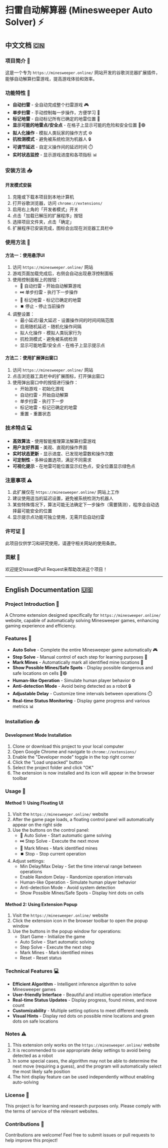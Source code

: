 # 扫雷自动解算器 (Minesweeper Auto Solver) ⚡

## 中文文档 🇨🇳

### 项目简介 🌟

这是一个专为 `https://minesweeper.online/` 网站开发的谷歌浏览器扩展插件，能够自动解算扫雷游戏，提高游戏体验和效率。

### 功能特性 🚀

- **自动扫雷** - 全自动完成整个扫雷游戏 🎮
- **单步扫雷** - 手动控制每一步操作，方便学习 📝
- **标记地雷** - 自动标记所有已确定的地雷位置 🚩
- **显示可能的地雷点/安全点** - 在格子上显示可能的危险和安全位置 🔴🟢
- **拟人化操作** - 模拟人类玩家的操作方式 ⚙️
- **抗检测模式** - 避免被系统检测为机器人 🔒
- **可调节延迟** - 自定义操作间的延迟时间 ⏱️
- **实时状态监控** - 显示游戏进度和各项指标 📊

### 安装方法 📥

#### 开发模式安装

1. 克隆或下载本项目到本地计算机
2. 打开谷歌浏览器，访问 `chrome://extensions/`
3. 启用右上角的「开发者模式」开关
4. 点击「加载已解压的扩展程序」按钮
5. 选择项目文件夹，点击「确定」
6. 扩展程序已安装完成，图标会出现在浏览器工具栏中

### 使用方法 📖

#### 方法一：使用悬浮UI

1. 访问 `https://minesweeper.online/` 网站
2. 游戏页面加载完成后，右侧会自动出现悬浮控制面板
3. 使用控制面板上的按钮：
   - 🚀 自动扫雷 - 开始自动解算游戏
   - ⏭️ 单步扫雷 - 执行下一步操作
   - 🚩 标记地雷 - 标记已确定的地雷
   - ⏹️ 停止 - 停止当前操作
4. 调整设置：
   - 最小延迟/最大延迟 - 设置操作间的时间间隔范围
   - 启用随机延迟 - 随机化操作间隔
   - 拟人化操作 - 模拟人类玩家行为
   - 抗检测模式 - 避免被系统检测
   - 显示可能地雷/安全点 - 在格子上显示提示点

#### 方法二：使用扩展弹出窗口

1. 访问 `https://minesweeper.online/` 网站
2. 点击浏览器工具栏中的扩展图标，打开弹出窗口
3. 使用弹出窗口中的按钮进行操作：
   - 开始游戏 - 初始化游戏
   - 自动扫雷 - 开始自动解算
   - 单步扫雷 - 执行下一步
   - 标记地雷 - 标记已确定的地雷
   - 重置 - 重置状态

### 技术特点 💻

- **高效算法** - 使用智能推理算法解算扫雷游戏
- **用户友好界面** - 美观、直观的操作界面
- **实时状态更新** - 显示进度、已发现地雷数和操作次数
- **可定制性** - 多种设置选项，满足不同需求
- **可视化提示** - 在地雷可能位置显示红色点，安全位置显示绿色点

### 注意事项 ⚠️

1. 此扩展仅在 `https://minesweeper.online/` 网站上工作
2. 建议使用适当的延迟设置，避免被系统检测为机器人
3. 某些特殊情况下，算法可能无法确定下一步操作（需要猜测），程序会自动选择最可能安全的位置
4. 显示提示点功能可独立使用，无需开启自动扫雷

### 许可证 📄

此项目仅供学习和研究使用，请遵守相关网站的使用条款。

### 贡献 🤝

欢迎提交Issue或Pull Request来帮助改进这个项目！

---

## English Documentation 🇺🇸

### Project Introduction 🌟

A Chrome extension designed specifically for `https://minesweeper.online/` website, capable of automatically solving Minesweeper games, enhancing gaming experience and efficiency.

### Features 🚀

- **Auto Solve** - Complete the entire Minesweeper game automatically 🎮
- **Step Solve** - Manual control of each step for learning purposes 📝
- **Mark Mines** - Automatically mark all identified mine locations 🚩
- **Show Possible Mines/Safe Spots** - Display possible dangerous and safe locations on cells 🔴🟢
- **Human-like Operation** - Simulate human player behavior ⚙️
- **Anti-detection Mode** - Avoid being detected as a robot 🔒
- **Adjustable Delay** - Customize time intervals between operations ⏱️
- **Real-time Status Monitoring** - Display game progress and various metrics 📊

### Installation 📥

#### Development Mode Installation

1. Clone or download this project to your local computer
2. Open Google Chrome and navigate to `chrome://extensions/`
3. Enable the "Developer mode" toggle in the top right corner
4. Click the "Load unpacked" button
5. Select the project folder and click "OK"
6. The extension is now installed and its icon will appear in the browser toolbar

### Usage 📖

#### Method 1: Using Floating UI

1. Visit the `https://minesweeper.online/` website
2. After the game page loads, a floating control panel will automatically appear on the right side
3. Use the buttons on the control panel:
   - 🚀 Auto Solve - Start automatic game solving
   - ⏭️ Step Solve - Execute the next move
   - 🚩 Mark Mines - Mark identified mines
   - ⏹️ Stop - Stop current operation
4. Adjust settings:
   - Min Delay/Max Delay - Set the time interval range between operations
   - Enable Random Delay - Randomize operation intervals
   - Human-like Operation - Simulate human player behavior
   - Anti-detection Mode - Avoid system detection
   - Show Possible Mines/Safe Spots - Display hint dots on cells

#### Method 2: Using Extension Popup

1. Visit the `https://minesweeper.online/` website
2. Click the extension icon in the browser toolbar to open the popup window
3. Use the buttons in the popup window for operations:
   - Start Game - Initialize the game
   - Auto Solve - Start automatic solving
   - Step Solve - Execute the next step
   - Mark Mines - Mark identified mines
   - Reset - Reset status

### Technical Features 💻

- **Efficient Algorithm** - Intelligent inference algorithm to solve Minesweeper games
- **User-friendly Interface** - Beautiful and intuitive operation interface
- **Real-time Status Updates** - Display progress, found mines, and move count
- **Customizability** - Multiple setting options to meet different needs
- **Visual Hints** - Display red dots on possible mine locations and green dots on safe locations

### Notes ⚠️

1. This extension only works on the `https://minesweeper.online/` website
2. It is recommended to use appropriate delay settings to avoid being detected as a robot
3. In some special cases, the algorithm may not be able to determine the next move (requiring a guess), and the program will automatically select the most likely safe position
4. The hint display feature can be used independently without enabling auto-solving

### License 📄

This project is for learning and research purposes only. Please comply with the terms of service of the relevant websites.

### Contributions 🤝

Contributions are welcome! Feel free to submit issues or pull requests to help improve this project!
